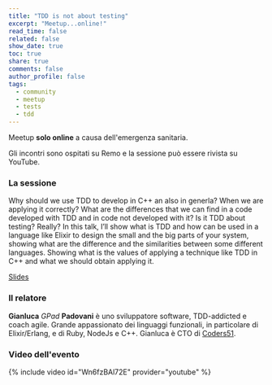 ```yaml
---
title: "TDD is not about testing"
excerpt: "Meetup...online!"
read_time: false
related: false
show_date: true
toc: true
share: true
comments: false
author_profile: false
tags:
  - community
  - meetup
  - tests
  - tdd
---
```


Meetup **solo online** a causa dell'emergenza sanitaria.

Gli incontri sono ospitati su Remo e la sessione può essere rivista su YouTube.

### La sessione

Why should we use TDD to develop in C++ an also in generla? When we are applying it correctly? What are the differences that we can find in a code developed with TDD and in code not developed with it? Is it TDD about testing? Really? In this talk, I’ll show what is TDD and how can be used in a language like Elixir to design the small and the big parts of your system, showing what are the difference and the similarities between some different languages. Showing what is the values of applying a technique like TDD in C++ and what we should obtain applying it.

[Slides](https://www.slideshare.net/gpadovani/tdd-is-not-about-testing-c-version)

### Il relatore

**Gianluca** *GPad* **Padovani** è uno sviluppatore software, TDD-addicted e coach agile. Grande appassionato dei linguaggi funzionali, in particolare di Elixir/Erlang, e di Ruby, NodeJs e C++. Gianluca è CTO di [Coders51](https://www.coders51.com/).

### Video dell'evento

{% include video id="Wn6fzBAl72E" provider="youtube" %}